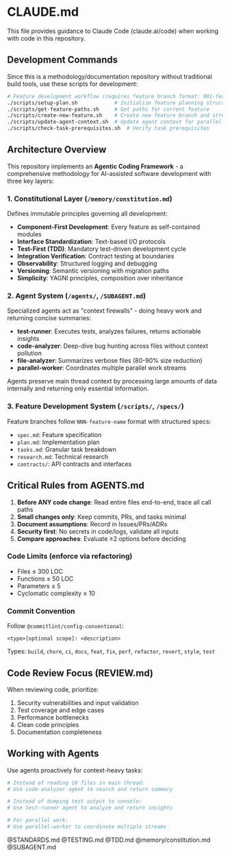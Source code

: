 # CLAUDE.md

This file provides guidance to Claude Code (claude.ai/code) when working with code in this repository.

## Development Commands

Since this is a methodology/documentation repository without traditional build tools, use these scripts for development:

```bash
# Feature development workflow (requires feature branch format: 001-feature-name)
./scripts/setup-plan.sh            # Initialize feature planning structure
./scripts/get-feature-paths.sh     # Get paths for current feature
./scripts/create-new-feature.sh    # Create new feature branch and structure
./scripts/update-agent-context.sh  # Update agent context for parallel work
./scripts/check-task-prerequisites.sh  # Verify task prerequisites
```

## Architecture Overview

This repository implements an **Agentic Coding Framework** - a comprehensive methodology for AI-assisted software development with three key layers:

### 1. Constitutional Layer (`/memory/constitution.md`)
Defines immutable principles governing all development:
- **Component-First Development**: Every feature as self-contained modules
- **Interface Standardization**: Text-based I/O protocols
- **Test-First (TDD)**: Mandatory test-driven development cycle
- **Integration Verification**: Contract testing at boundaries
- **Observability**: Structured logging and debugging
- **Versioning**: Semantic versioning with migration paths
- **Simplicity**: YAGNI principles, composition over inheritance

### 2. Agent System (`/agents/`, `/SUBAGENT.md`)
Specialized agents act as "context firewalls" - doing heavy work and returning concise summaries:
- **test-runner**: Executes tests, analyzes failures, returns actionable insights
- **code-analyzer**: Deep-dive bug hunting across files without context pollution
- **file-analyzer**: Summarizes verbose files (80-90% size reduction)
- **parallel-worker**: Coordinates multiple parallel work streams

Agents preserve main thread context by processing large amounts of data internally and returning only essential information.

### 3. Feature Development System (`/scripts/`, `/specs/`)
Feature branches follow `NNN-feature-name` format with structured specs:
- `spec.md`: Feature specification
- `plan.md`: Implementation plan
- `tasks.md`: Granular task breakdown
- `research.md`: Technical research
- `contracts/`: API contracts and interfaces

## Critical Rules from AGENTS.md

1. **Before ANY code change**: Read entire files end-to-end, trace all call paths
2. **Small changes only**: Keep commits, PRs, and tasks minimal
3. **Document assumptions**: Record in Issues/PRs/ADRs
4. **Security first**: No secrets in code/logs, validate all inputs
5. **Compare approaches**: Evaluate ≥2 options before deciding

### Code Limits (enforce via refactoring)
- Files ≤ 300 LOC
- Functions ≤ 50 LOC  
- Parameters ≤ 5
- Cyclomatic complexity ≤ 10

### Commit Convention
Follow `@commitlint/config-conventional`:
```
<type>[optional scope]: <description>
```
Types: `build`, `chore`, `ci`, `docs`, `feat`, `fix`, `perf`, `refactor`, `revert`, `style`, `test`

## Code Review Focus (REVIEW.md)

When reviewing code, prioritize:
1. Security vulnerabilities and input validation
2. Test coverage and edge cases
3. Performance bottlenecks
4. Clean code principles
5. Documentation completeness

## Working with Agents

Use agents proactively for context-heavy tasks:
```bash
# Instead of reading 10 files in main thread:
# Use code-analyzer agent to search and return summary

# Instead of dumping test output to console:
# Use test-runner agent to analyze and return insights

# For parallel work:
# Use parallel-worker to coordinate multiple streams
```
@STANDARDS.md
@TESTING.md
@TDD.md
@memory/constitution.md
@SUBAGENT.md
